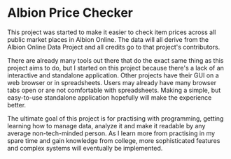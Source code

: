 # Albion Price Checker

This project was started to make it easier to check item prices across all public market places in Albion Online.
The data will all derive from the Albion Online Data Project and all credits go to that project's contributors.

There are already many tools out there that do the exact same thing as this project aims to do, but
I started on this project because there's a lack of an interactive and standalone application. Other projects have
their GUI on a web browser or in spreadsheets. Users may already have many browser tabs open or are not comfortable with spreadsheets.
Making a simple, but easy-to-use standalone application hopefully will make the experience better.

The ultimate goal of this project is for practising with programming, getting learning how to manage data, analyze it and
make it readable by any average non-tech-minded person. As I learn more from practising in my spare time and gain knowledge from college,
more sophisticated features and complex systems will eventually be implemented.
